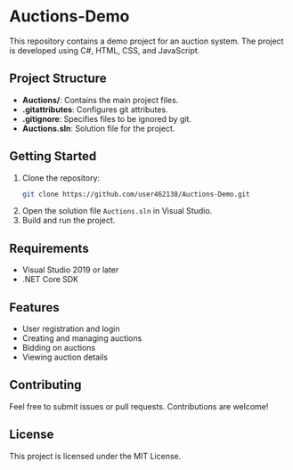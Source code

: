 # Auctions-Demo

This repository contains a demo project for an auction system. The project is developed using C#, HTML, CSS, and JavaScript.

## Project Structure

- **Auctions/**: Contains the main project files.
- **.gitattributes**: Configures git attributes.
- **.gitignore**: Specifies files to be ignored by git.
- **Auctions.sln**: Solution file for the project.

## Getting Started

1. Clone the repository:
    ```bash
    git clone https://github.com/user462138/Auctions-Demo.git
    ```
2. Open the solution file `Auctions.sln` in Visual Studio.
3. Build and run the project.

## Requirements

- Visual Studio 2019 or later
- .NET Core SDK

## Features

- User registration and login
- Creating and managing auctions
- Bidding on auctions
- Viewing auction details

## Contributing

Feel free to submit issues or pull requests. Contributions are welcome!

## License

This project is licensed under the MIT License.

